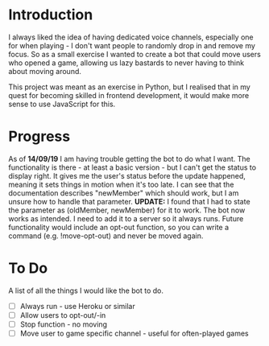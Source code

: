 # Introduction
I always liked the idea of having dedicated voice channels, especially one for when playing - I don't want people to randomly drop in and remove my focus. So as a small exercise I wanted to create a bot that could move users who opened a game, allowing us lazy bastards to never having to think about moving around.

This project was meant as an exercise in Python, but I realised that in my quest for becoming skilled in frontend development, it would make more sense to use JavaScript for this.

# Progress
As of **14/09/19** I am having trouble getting the bot to do what I want. The functionality is there - at least a basic version - but I can't get the status to display right. It gives me the user's status before the update happened, meaning it sets things in motion when it's too late. I can see that the documentation describes "newMember" which should work, but I am unsure how to handle that parameter.
**UPDATE:** I found that I had to state the parameter as (oldMember, newMember) for it to work. The bot now works as intended. I need to add it to a server so it always runs. Future functionality would include an opt-out function, so you can write a command (e.g. !move-opt-out) and never be moved again.

# To Do
A list of all the things I would like the bot to do.
* [ ] Always run - use Heroku or similar
* [ ] Allow users to opt-out/-in
* [ ] Stop function - no moving
* [ ] Move user to game specific channel - useful for often-played games
